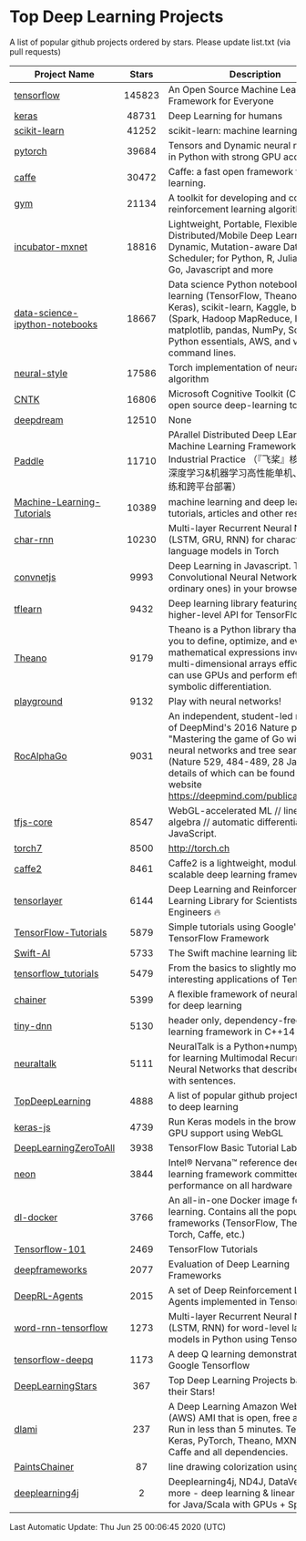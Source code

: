 # Top Deep Learning Projects
A list of popular github projects ordered by stars.
Please update list.txt (via pull requests)

|Project Name| Stars | Description |
| ---------- |:-----:| ----------- |
| [tensorflow](https://github.com/tensorflow/tensorflow) | 145823 | An Open Source Machine Learning Framework for Everyone |
| [keras](https://github.com/keras-team/keras) | 48731 | Deep Learning for humans |
| [scikit-learn](https://github.com/scikit-learn/scikit-learn) | 41252 | scikit-learn: machine learning in Python |
| [pytorch](https://github.com/pytorch/pytorch) | 39684 | Tensors and Dynamic neural networks in Python with strong GPU acceleration |
| [caffe](https://github.com/BVLC/caffe) | 30472 | Caffe: a fast open framework for deep learning. |
| [gym](https://github.com/openai/gym) | 21134 | A toolkit for developing and comparing reinforcement learning algorithms. |
| [incubator-mxnet](https://github.com/apache/incubator-mxnet) | 18816 | Lightweight, Portable, Flexible Distributed/Mobile Deep Learning with Dynamic, Mutation-aware Dataflow Dep Scheduler; for Python, R, Julia, Scala, Go, Javascript and more |
| [data-science-ipython-notebooks](https://github.com/donnemartin/data-science-ipython-notebooks) | 18667 | Data science Python notebooks: Deep learning (TensorFlow, Theano, Caffe, Keras), scikit-learn, Kaggle, big data (Spark, Hadoop MapReduce, HDFS), matplotlib, pandas, NumPy, SciPy, Python essentials, AWS, and various command lines. |
| [neural-style](https://github.com/jcjohnson/neural-style) | 17586 | Torch implementation of neural style algorithm |
| [CNTK](https://github.com/microsoft/CNTK) | 16806 | Microsoft Cognitive Toolkit (CNTK), an open source deep-learning toolkit |
| [deepdream](https://github.com/google/deepdream) | 12510 | None |
| [Paddle](https://github.com/PaddlePaddle/Paddle) | 11710 | PArallel Distributed Deep LEarning: Machine Learning Framework from Industrial Practice （『飞桨』核心框架，深度学习&机器学习高性能单机、分布式训练和跨平台部署） |
| [Machine-Learning-Tutorials](https://github.com/ujjwalkarn/Machine-Learning-Tutorials) | 10389 | machine learning and deep learning tutorials, articles and other resources  |
| [char-rnn](https://github.com/karpathy/char-rnn) | 10230 | Multi-layer Recurrent Neural Networks (LSTM, GRU, RNN) for character-level language models in Torch |
| [convnetjs](https://github.com/karpathy/convnetjs) | 9993 | Deep Learning in Javascript. Train Convolutional Neural Networks (or ordinary ones) in your browser. |
| [tflearn](https://github.com/tflearn/tflearn) | 9432 | Deep learning library featuring a higher-level API for TensorFlow. |
| [Theano](https://github.com/Theano/Theano) | 9179 | Theano is a Python library that allows you to define, optimize, and evaluate mathematical expressions involving multi-dimensional arrays efficiently. It can use GPUs and perform efficient symbolic differentiation. |
| [playground](https://github.com/tensorflow/playground) | 9132 | Play with neural networks! |
| [RocAlphaGo](https://github.com/Rochester-NRT/RocAlphaGo) | 9031 | An independent, student-led replication of DeepMind's 2016 Nature publication, "Mastering the game of Go with deep neural networks and tree search" (Nature 529, 484-489, 28 Jan 2016), details of which can be found on their website https://deepmind.com/publications.html. |
| [tfjs-core](https://github.com/tensorflow/tfjs-core) | 8547 | WebGL-accelerated ML // linear algebra // automatic differentiation for JavaScript. |
| [torch7](https://github.com/torch/torch7) | 8500 | http://torch.ch |
| [caffe2](https://github.com/facebookarchive/caffe2) | 8461 | Caffe2 is a lightweight, modular, and scalable deep learning framework. |
| [tensorlayer](https://github.com/tensorlayer/tensorlayer) | 6144 | Deep Learning and Reinforcement Learning Library for Scientists and Engineers 🔥 |
| [TensorFlow-Tutorials](https://github.com/nlintz/TensorFlow-Tutorials) | 5879 | Simple tutorials using Google's TensorFlow Framework |
| [Swift-AI](https://github.com/Swift-AI/Swift-AI) | 5733 | The Swift machine learning library. |
| [tensorflow_tutorials](https://github.com/pkmital/tensorflow_tutorials) | 5479 | From the basics to slightly more interesting applications of Tensorflow |
| [chainer](https://github.com/chainer/chainer) | 5399 | A flexible framework of neural networks for deep learning |
| [tiny-dnn](https://github.com/tiny-dnn/tiny-dnn) | 5130 | header only, dependency-free deep learning framework in C++14 |
| [neuraltalk](https://github.com/karpathy/neuraltalk) | 5111 | NeuralTalk is a Python+numpy project for learning Multimodal Recurrent Neural Networks that describe images with sentences. |
| [TopDeepLearning](https://github.com/aymericdamien/TopDeepLearning) | 4888 | A list of popular github projects related to deep learning |
| [keras-js](https://github.com/transcranial/keras-js) | 4739 | Run Keras models in the browser, with GPU support using WebGL |
| [DeepLearningZeroToAll](https://github.com/hunkim/DeepLearningZeroToAll) | 3938 | TensorFlow Basic Tutorial Labs |
| [neon](https://github.com/NervanaSystems/neon) | 3844 | Intel® Nervana™ reference deep learning framework committed to best performance on all hardware |
| [dl-docker](https://github.com/floydhub/dl-docker) | 3766 | An all-in-one Docker image for deep learning. Contains all the popular DL frameworks (TensorFlow, Theano, Torch, Caffe, etc.) |
| [Tensorflow-101](https://github.com/sjchoi86/Tensorflow-101) | 2469 | TensorFlow Tutorials |
| [deepframeworks](https://github.com/zer0n/deepframeworks) | 2077 | Evaluation of Deep Learning Frameworks |
| [DeepRL-Agents](https://github.com/awjuliani/DeepRL-Agents) | 2015 | A set of Deep Reinforcement Learning Agents implemented in Tensorflow. |
| [word-rnn-tensorflow](https://github.com/hunkim/word-rnn-tensorflow) | 1273 | Multi-layer Recurrent Neural Networks (LSTM, RNN) for word-level language models in Python using TensorFlow. |
| [tensorflow-deepq](https://github.com/siemanko/tensorflow-deepq) | 1173 | A deep Q learning demonstration using Google Tensorflow |
| [DeepLearningStars](https://github.com/hunkim/DeepLearningStars) | 367 | Top Deep Learning Projects based on their Stars! |
| [dlami](https://github.com/ritchieng/dlami) | 237 | A Deep Learning Amazon Web Service (AWS) AMI that is open, free and works. Run in less than 5 minutes. TensorFlow, Keras, PyTorch, Theano, MXNet, CNTK, Caffe and all dependencies. |
| [PaintsChainer](https://github.com/taizan/PaintsChainer) | 87 | line drawing colorization using chainer |
| [deeplearning4j](https://github.com/deeplearning4j/deeplearning4j) | 2 | Deeplearning4j, ND4J, DataVec and more - deep learning & linear algebra for Java/Scala with GPUs + Spark |

Last Automatic Update: Thu Jun 25 00:06:45 2020 (UTC)
